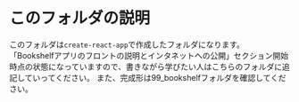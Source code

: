 # このフォルダの説明
このフォルダは`create-react-app`で作成したフォルダになります。  
「Bookshelfアプリのフロントの説明とインタネットへの公開」セクション開始時点の状態になっていますので、書きながら学びたい人はこちらのフォルダに追記していってください。
また、完成形は99_bookshelfフォルダを確認してください。